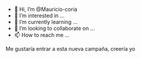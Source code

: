 - 👋 Hi, I’m @Mauricio-coria
- 👀 I’m interested in ...
- 🌱 I’m currently learning ...
- 💞️ I’m looking to collaborate on ...
- 📫 How to reach me ...

<!---
Mauricio-coria/Mauricio-coria is a ✨ special ✨ repository because its `README.md` (this file) appears on your GitHub profile.
You can click the Preview link to take a look at your changes.
--->
Me gustaría entrar a esta nueva campaña, creería yo 
